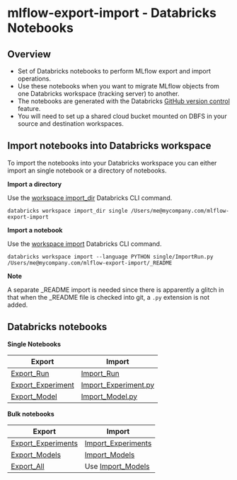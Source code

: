 # mlflow-export-import - Databricks Notebooks 


## Overview

* Set of Databricks notebooks to perform MLflow export and import operations.
* Use these notebooks when you want to migrate MLflow objects from one Databricks workspace (tracking server) to another.
* The notebooks are generated with the Databricks [GitHub version control](https://docs.databricks.com/notebooks/github-version-control.html) feature.
* You will need to set up a shared cloud bucket mounted on DBFS in your source and destination workspaces.

## Import notebooks into Databricks workspace

To import the notebooks into your Databricks workspace you can either import an single notebook or a directory of notebooks.

**Import a directory**

Use the [workspace import_dir](https://docs.databricks.com/dev-tools/cli/workspace-cli.html#import-a-directory-from-your-local-filesystem-into-a-workspace) Databricks CLI command.
```
databricks workspace import_dir single /Users/me@mycompany.com/mlflow-export-import
```

**Import a notebook**

Use the [workspace import](https://docs.databricks.com/dev-tools/cli/workspace-cli.html#import-a-file-from-your-local-filesystem-into-a-workspace) Databricks CLI command.
```
databricks workspace import --language PYTHON single/ImportRun.py  /Users/me@mycompany.com/mlflow-export-import/_README 
```

**Note**

A separate _README import is needed since there is apparently a glitch in that when the _README file is checked into git, a `.py` extension is not added.


## Databricks notebooks

**Single Notebooks**

| Export | Import |
|----------|----------|
| [Export_Run](single/Export_Run.py) | [Import_Run](single/Import_Run.py) |
| [Export_Experiment](single/Export_Experiment.py) | [Import_Experiment.py](single/Import_Experiment.py) |
| [Export_Model](single/Export_Model.py) | [Import_Model.py](single/Import_Model.py) |


**Bulk notebooks**

| Export | Import |
| ---- | ---- |
| [Export_Experiments](bulk/Export_Experiments.py) | [Import_Experiments](bulk/Import_Experiments.py) |
| [Export_Models](bulk/Export_Models.py) | [Import_Models](bulk/Import_Models.py) |
| [Export_All](bulk/Export_All.py) | Use [Import_Models](bulk/Import_Models.py) |
